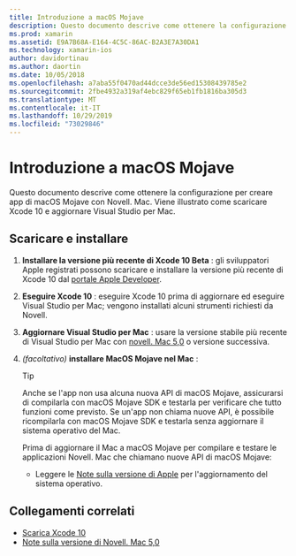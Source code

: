 ```yaml
---
title: Introduzione a macOS Mojave
description: Questo documento descrive come ottenere la configurazione per creare app di macOS Mojave con Novell. Mac. Viene illustrato come scaricare Xcode 10 e aggiornare Visual Studio per Mac.
ms.prod: xamarin
ms.assetid: E9A7B68A-E164-4C5C-86AC-B2A3E7A30DA1
ms.technology: xamarin-ios
author: davidortinau
ms.author: daortin
ms.date: 10/05/2018
ms.openlocfilehash: a7aba55f0470ad44dcce3de56ed15308439785e2
ms.sourcegitcommit: 2fbe4932a319af4ebc829f65eb1fb1816ba305d3
ms.translationtype: MT
ms.contentlocale: it-IT
ms.lasthandoff: 10/29/2019
ms.locfileid: "73029846"
---
```

# <a name="get-started-with-macos-mojave"></a>Introduzione a macOS Mojave

Questo documento descrive come ottenere la configurazione per creare app di macOS Mojave con Novell. Mac. Viene illustrato come scaricare Xcode 10 e aggiornare Visual Studio per Mac.

## <a name="download-and-install"></a>Scaricare e installare

1. **Installare la versione più recente di Xcode 10 Beta** : gli sviluppatori Apple registrati possono scaricare e installare la versione più recente di Xcode 10 dal [portale Apple Developer](https://developer.apple.com/download/).

2. **Eseguire Xcode 10** : eseguire Xcode 10 prima di aggiornare ed eseguire Visual Studio per Mac; vengono installati alcuni strumenti richiesti da Novell.

3. **Aggiornare Visual Studio per Mac** : usare la versione stabile più recente di Visual Studio per Mac con [novell. Mac 5,0](https://github.com/xamarin/release-notes-archive/blob/master/release-notes/mac/xamarin.mac_5/xamarin.mac_5.0.md) o versione successiva.

4. _(facoltativo)_ **installare MacOS Mojave nel Mac** :

   > [!TIP]
   > Anche se l'app non usa alcuna nuova API di macOS Mojave, assicurarsi di compilarla con macOS Mojave SDK e testarla per verificare che tutto funzioni come previsto. Se un'app non chiama nuove API, è possibile ricompilarla con macOS Mojave SDK e testarla senza aggiornare il sistema operativo del Mac.
   >
   > Prima di aggiornare il Mac a macOS Mojave per compilare e testare le applicazioni Novell. Mac che chiamano nuove API di macOS Mojave:
   >
   > - Leggere le [Note sulla versione di Apple](https://developer.apple.com/download/) per l'aggiornamento del sistema operativo.

## <a name="related-links"></a>Collegamenti correlati

- [Scarica Xcode 10](https://developer.apple.com/download/)
- [Note sulla versione di Novell. Mac 5,0](https://docs.microsoft.com/xamarin/mac/release-notes/5/5.0/)
